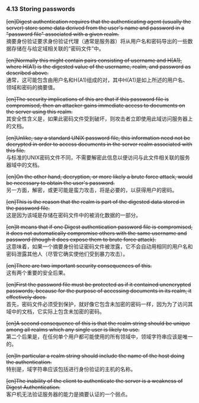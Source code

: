 ### 4.13 Storing passwords  

~~[en]Digest authentication requires that the authenticating agent (usually the server) store some data derived from the user's name and password in a "password file" associated with a given realm.~~  
摘要身份验证要求身份验证代理（通常是服务器）将从用户名和密码导出的一些数据存储在与给定域相关联的“密码文件”中。  

~~[en]Normally this might contain pairs consisting of username and H(A1), where H(A1) is the digested value of the username, realm, and password as described above.~~  
通常，这可能包含由用户名和H(A1)组成的对，其中H(A1)是如上所述的用户名、领域和密码的摘要值。  

~~[en]The security implications of this are that if this password file is compromised, then an attacker gains immediate access to documents on the server using this realm.~~  
其安全性含义是，如果此密码文件受到破坏，则攻击者立即使用此域访问服务器上的文档。  

~~[en]Unlike, say a standard UNIX password file, this information need not be decrypted in order to access documents in the server realm associated with this file.~~  
与标准的UNIX密码文件不同，不需要解密此信息以便访问与此文件相关联的服务器域中的文档。  

~~[en]On the other hand, decryption, or more likely a brute force attack, would be necessary to obtain the user's password.~~  
另一方面，解密，或更可能是蛮力攻击，将是必要的，以获得用户的密码。  

~~[en]This is the reason that the realm is part of the digested data stored in the password file.~~  
这是因为该域是存储在密码文件中的被消化数据的一部分。  

~~[en]It means that if one Digest authentication password file is compromised, it does not automatically compromise others with the same username and password (though it does expose them to brute force attack).~~  
这意味着，如果一个摘要身份验证密码文件被泄露，它不会自动用相同的用户名和密码泄露其他人（尽管它确实使他们受到暴力攻击）。  

~~[en]There are two important security consequences of this.~~  
这有两个重要的安全后果。  

~~[en]First the password file must be protected as if it contained unencrypted passwords, because for the purpose of accessing documents in its realm, it effectively does.~~  
首先，密码文件必须受到保护，就好像它包含未加密的密码一样，因为为了访问其域中的文档，它实际上包含未加密的密码。  

~~[en]A second consequence of this is that the realm string should be unique among all realms which any single user is likely to use.~~  
第二个后果是，在任何单个用户都可能使用的所有领域中，领域字符串应该是唯一的。  

~~[en]In particular a realm string should include the name of the host doing the authentication.~~  
特别是，域字符串应该包括进行身份验证的主机的名称。  

~~[en]The inability of the client to authenticate the server is a weakness of Digest Authentication.~~  
客户机无法验证服务器的能力是摘要认证的一个弱点。  




